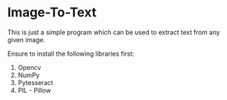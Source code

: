 # Image-To-Text
This is just a simple program which can be used to extract text from any given image.


Ensure to install the following libraries first:
1. Opencv
2. NumPy
3. Pytesseract
4. PIL - Pillow
